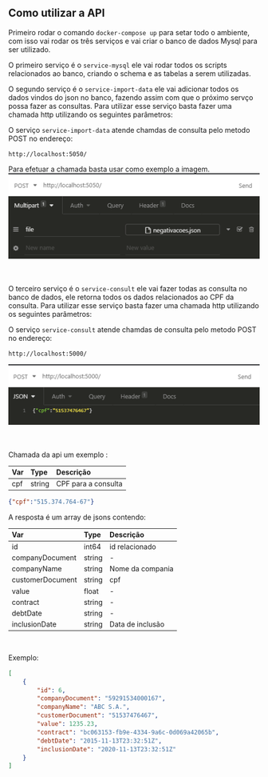 ## Como utilizar a API ##

Primeiro rodar o comando ```docker-compose up``` para setar todo o ambiente, com isso vai rodar os três serviços e vai criar o banco de dados Mysql para ser utilizado.

O primeiro serviço é o ``` service-mysql ``` ele vai rodar todos os scripts relacionados ao banco, criando o schema e as tabelas a serem utilizadas. 

O segundo serviço é o ``` service-import-data ``` ele vai adicionar todos os dados vindos do json no banco, fazendo assim com que o próximo servço possa fazer as consultas. Para utilizar esse serviço basta fazer uma chamada http utilizando os seguintes parâmetros:

O serviço ``` service-import-data ``` atende chamdas de consulta pelo metodo POST no endereço:
```
http://localhost:5050/
```
Para efetuar a chamada basta usar como exemplo a imagem.
![import](images/import-data.PNG)
<br>
<br>
<br>

O terceiro serviço é o ``` service-consult ``` ele vai fazer todas as consulta no banco de dados, ele retorna todos os dados relacionados ao CPF da consulta. Para utilizar esse serviço basta fazer uma chamada http utilizando os seguintes parâmetros:

O serviço ``` service-consult ``` atende chamdas de consulta pelo metodo POST no endereço:

```
http://localhost:5000/
```

![consult](images/consult.PNG)
<br>
<br>
<br>

Chamada da api um exemplo   :

Var         | Type        | Descrição
:-------    | :---------  |:---------
cpf         | string      | CPF para a consulta

``` json
{"cpf":"515.374.764-67"}
```

A resposta é um array de jsons contendo:

Var                 | Type        | Descrição
:-------            | :---------  |:---------
id                  | int64       | id relacionado
companyDocument     | string      | -
companyName         | string      | Nome da compania
customerDocument    | string      | cpf
value               | float       | -
contract            | string      | -
debtDate            | string      | -
inclusionDate       | string      | Data de inclusão
<br>

Exemplo:
```json
[
    {
        "id": 6,
        "companyDocument": "59291534000167",
        "companyName": "ABC S.A.",
        "customerDocument": "51537476467",
        "value": 1235.23,
        "contract": "bc063153-fb9e-4334-9a6c-0d069a42065b",
        "debtDate": "2015-11-13T23:32:51Z",
        "inclusionDate": "2020-11-13T23:32:51Z"
    }
]